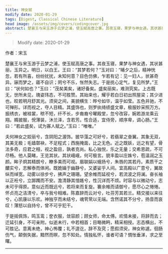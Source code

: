 ```yaml
---
title: 神女赋
modify date: 2020-01-29
tags: [Digest, Classical Chinese Literature]
head image: /assets/img/covers/codingcover.jpg
abstract: 楚襄王与宋玉游于云梦之浦，使玉赋高唐之事。其夜玉寝，果梦与神女遇，其状甚丽，玉异之。明日，以白王。王曰：“其梦若何？”玉对曰：“晡夕之后，精神恍忽，若有所喜，纷纷扰扰，未知何意？目色仿佛，乍若有记：见一妇人，状甚奇异。寐而梦之，寤不自识；罔兮不乐，怅然失志。于是抚心定气，复见所梦。”王曰：“状何如也？”玉曰：“茂矣美矣，诸好备矣。盛矣丽矣，难测究矣。上古既无，世所未见，瑰姿玮态，不可胜赞。其始来也，耀乎若白日初出照屋梁；其少进也，皎若明月舒其光。须臾之间，美貌横生：晔兮如华，温乎如莹。五色并驰，不可殚形。详而视之，夺人目精。其盛饰也，则罗纨绮绩盛文章，极服妙采照万方。振绣衣，被袿裳，秾不短，纤不长，步裔裔兮曜殿堂，忽兮改容，婉若游龙乘云翔。嫷披服，侻薄装，沐兰泽，含若芳。性合适，宜侍旁，顺序卑，调心肠。”王曰：“若此盛矣，试为寡人赋之。”玉曰：“唯唯。”
---
```


> Modify date: 2020-01-29

作者：宋玉

楚襄王与宋玉游于云梦之浦，使玉赋高唐之事。其夜玉寝，果梦与神女遇，其状甚丽，玉异之。明日，以白王。王曰：“其梦若何？”玉对曰：“晡夕之后，精神恍忽，若有所喜，纷纷扰扰，未知何意？目色仿佛，乍若有记：见一妇人，状甚奇异。寐而梦之，寤不自识；罔兮不乐，怅然失志。于是抚心定气，复见所梦。”王曰：“状何如也？”玉曰：“茂矣美矣，诸好备矣。盛矣丽矣，难测究矣。上古既无，世所未见，瑰姿玮态，不可胜赞。其始来也，耀乎若白日初出照屋梁；其少进也，皎若明月舒其光。须臾之间，美貌横生：晔兮如华，温乎如莹。五色并驰，不可殚形。详而视之，夺人目精。其盛饰也，则罗纨绮绩盛文章，极服妙采照万方。振绣衣，被袿裳，秾不短，纤不长，步裔裔兮曜殿堂，忽兮改容，婉若游龙乘云翔。嫷披服，侻薄装，沐兰泽，含若芳。性合适，宜侍旁，顺序卑，调心肠。”王曰：“若此盛矣，试为寡人赋之。”玉曰：“唯唯。”

夫何神女之姣丽兮，含阴阳之渥饰。披华藻之可好兮，若翡翠之奋翼。其象无双，其美无极；毛嫱鄣袂，不足程式；西施掩面，比之无色。近之既妖，远之有望，骨法多奇，应君之相，视之盈目，孰者克尚。私心独悦，乐之无量；交希恩疏，不可尽畅。他人莫睹，王览其状。其状峨峨，何可极言。貌丰盈以庄姝兮，苞温润之玉颜。眸子炯其精朗兮，瞭多美而可视。眉联娟以蛾扬兮，朱唇的其若丹。素质干之醲实兮，志解泰而体闲。既姽婳于幽静兮，又婆娑乎人间。宜高殿以广意兮，翼故纵而绰宽。动雾以徐步兮，拂声之珊珊。望余帷而延视兮，若流波之将澜。奋长袖以正衽兮，立踯躅而不安。澹清静其愔嫕兮，性沉详而不烦。时容与以微动兮，志未可乎得原。意似近而既远兮，若将来而复旋。褰余帷而请御兮，愿尽心之惓惓。怀贞亮之洁清兮，卒与我兮相难。陈嘉辞而云对兮，吐芬芳其若兰。精交接以来往兮，心凯康以乐欢。神独亨而未结兮，魂茕茕以无端。含然诺其不分兮，扬音而哀叹！薄怒以自持兮，曾不可乎犯干。

于是摇佩饰，鸣玉鸾；奁衣服，敛容颜；顾女师，命太傅。欢情未接，将辞而去；迁延引身，不可亲附。似逝未行，中若相首；目略微眄，精采相授。志态横出，不可胜记。意离未绝，神心怖覆；礼不遑讫，辞不及究；愿假须臾，神女称遽。徊肠伤气，颠倒失据，黯然而暝，忽不知处。情独私怀，谁者可语？惆怅垂涕，求之至曙。

---